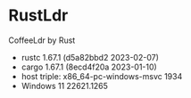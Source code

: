 # RustLdr
CoffeeLdr by Rust


- rustc 1.67.1 (d5a82bbd2 2023-02-07)
- cargo 1.67.1 (8ecd4f20a 2023-01-10)
- host triple: x86_64-pc-windows-msvc 1934
- Windows 11 22621.1265

